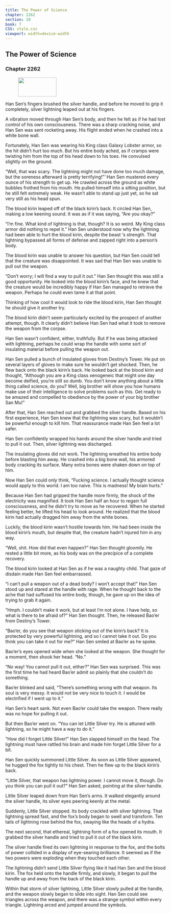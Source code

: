 ```yaml
---
title: The Power of Science
chapter: 2262
section: 10
book: 7
CSS: style.css
viewport: width=device-width
---
```


## The Power of Science

### Chapter 2262

<figure>
	<img src="../Images/gem.gif" alt="" id="gem" width="120" height="60" />
</figure>

Han Sen’s fingers brushed the silver handle, and before he moved to grip it completely, silver lightning leaped out at his fingers.

A vibration moved through Han Sen’s body, and then he felt as if he had lost control of his own consciousness. There was a sharp cracking noise, and Han Sen was sent rocketing away. His flight ended when he crashed into a white bone wall.

Fortunately, Han Sen was wearing his King class Galaxy Lobster armor, so the hit didn’t hurt too much. But his entire body ached, as if cramps were twisting him from the top of his head down to his toes. He convulsed slightly on the ground.

“Well, that was scary. The lightning might not have done too much damage, but the soreness afterward is pretty terrifying!”‘ Han Sen mustered every ounce of his strength to get up. He crawled across the ground as white bubbles frothed from his mouth. He pulled himself into a sitting position, but he still felt extremely weak. He wasn’t able to stand up just yet, so he sat very still as his head spun.

The blood kirin leaped off of the black kirin’s back. It circled Han Sen, making a low keening sound. It was as if it was saying, “Are you okay?”

“I’m fine. What kind of lightning is that, though? It is so weird. My King class armor did nothing to repel it.” Han Sen understood now why the lightning had been able to hurt the blood kirin, despite the beast ‘s strength. That lightning bypassed all forms of defense and zapped right into a person’s body.

The blood kirin was unable to answer his question, but Han Sen could tell that the creature was disappointed. It was sad that Han Sen was unable to pull out the weapon.

“Don’t worry; I will find a way to pull it out.” Han Sen thought this was still a good opportunity. He looked into the blood kirin’s face, and he knew that the creature would be incredibly happy if Han Sen managed to retrieve the weapon. Perhaps he could even tame it at that point.

Thinking of how cool it would look to ride the blood kirin, Han Sen thought he should give it another try.

The blood kirin didn’t seem particularly excited by the prospect of another attempt, though. It clearly didn’t believe Han Sen had what it took to remove the weapon from the corpse.

Han Sen wasn’t confident, either, truthfully. But if he was being attacked with lightning, perhaps he could wrap the handle with some sort of insulating material before pulling the weapon out.

Han Sen pulled a bunch of insulated gloves from Destiny’s Tower. He put on several layers of gloves to make sure he wouldn’t get shocked. Then, he flew back onto the black kirin’s back. He looked back at the blood kirin and thought, “Although you are a King class xenogeneic that might one day become deified, you’re still so dumb. You don’t know anything about a little thing called science, do you? Well, big brother will show you how humans make use of their intelligence to solve problems such as this. Get ready to be amazed and compelled to obedience by the power of your big brother San Mu!”

After that, Han Sen reached out and grabbed the silver handle. Based on his first experience, Han Sen knew that the lightning was scary, but it wouldn’t be powerful enough to kill him. That reassurance made Han Sen feel a lot safer.

Han Sen confidently wrapped his hands around the silver handle and tried to pull it out. Then, silver lightning was discharged.

The insulating gloves did not work. The lightning wreathed his entire body before blasting him away. He crashed into a big bone wall, his armored body cracking its surface. Many extra bones were shaken down on top of him.

Now Han Sen could only think, “Fucking science. I actually thought science would apply to this world. I am too naive. This is madness! My brain hurts.”

Because Han Sen had gripped the handle more firmly, the shock of the electricity was magnified. It took Han Sen half an hour to regain full consciousness, and he didn’t try to move as he recovered. When he started feeling better, he lifted his head to look around. He realized that the blood kirin had actually dragged him away from the white bones.

Luckily, the blood kirin wasn’t hostile towards him. He had been inside the blood kirin’s mouth, but despite that, the creature hadn’t injured him in any way.

“Well, shit. How did that even happen?” Han Sen thought gloomily. He rested a little bit more, as his body was on the precipice of a complete recovery.

The blood kirin looked at Han Sen as if he was a naughty child. That gaze of disdain made Han Sen feel embarrassed.

“I can’t pull a weapon out of a dead body? I won’t accept that!” Han Sen stood up and stared at the handle with rage. When he thought back to the ache that had suffused his entire body, though, he gave up on the idea of trying to grab it again.

“Hmph. I couldn’t make it work, but at least I’m not alone. I have help, so what is there to be afraid of?” Han Sen thought. Then, he released Bao’er from Destiny’s Tower.

“Bao’er, do you see that weapon sticking out of the kirin’s back? It is protected by very powerful lightning, and so I cannot take it out. Do you think you can take it out for me?” Han Sen smiled at Bao’er as he spoke.

Bao’er’s eyes opened wide when she looked at the weapon. She thought for a moment, then shook her head. “No.”

“No way! You cannot pull it out, either?” Han Sen was surprised. This was the first time he had heard Bao’er admit so plainly that she couldn’t do something.

Bao’er blinked and said, “There’s something wrong with that weapon. Its soul is very messy. It would not be very nice to touch it. I would be electrified if I went up to it.”

Han Sen’s heart sank. Not even Bao’er could take the weapon. There really was no hope for pulling it out.

But then Bao’er went on. “You can let Little Silver try. He is attuned with lightning, so he might have a way to do it.”

“How did I forget Little Silver!” Han Sen slapped himself on the head. The lightning must have rattled his brain and made him forget Little Silver for a bit.

Han Sen quickly summoned Little Silver. As soon as Little Silver appeared, he hugged the fox tightly to his chest. Then he flew up to the black kirin’s back.

“Little Silver, that weapon has lightning power. I cannot move it, though. Do you think you can pull it out?” Han Sen asked, pointing at the silver handle.

Little Silver leaped down from Han Sen’s arms. It walked elegantly around the silver handle, its silver eyes peering keenly at the metal.

Suddenly, Little Silver stopped. Its body crackled with silver lightning. That lightning spread fast, and the fox’s body began to swell and transform. Ten tails of lightning rose behind the fox, swaying like the heads of a hydra.

The next second, that ethereal, lightning form of a fox opened its mouth. It grabbed the silver handle and tried to pull it out of the black kirin.

The silver handle fired its own lightning in response to the fox, and the bolts of power collided in a display of eye-searing brilliance. It seemed as if the two powers were exploding when they touched each other.

The lightning didn’t send Little Silver flying like it had Han Sen and the blood kirin. The fox held onto the handle firmly, and slowly, it began to pull the handle up and away from the back of the black kirin.

Within that storm of silver lightning, Little Silver slowly pulled at the handle, and the weapon slowly began to slide into sight. Han Sen could see triangles across the weapon, and there was a strange symbol within every triangle. Lightning arced and jumped around the symbols.